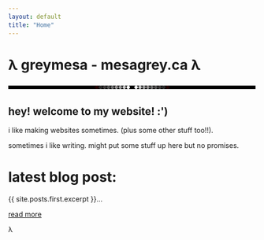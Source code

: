 ```yaml
---
layout: default
title: "Home"
---
```


# λ greymesa - mesagrey.ca λ 
<img src="/assets/images/line.gif" id="linebreak">

## hey! welcome to my website! :')

i like making websites sometimes. (plus some other stuff too!!).

sometimes i like writing. might put some stuff up here but no promises.

# latest blog post:

<p>{{ site.posts.first.excerpt }}...</p>
<a href="{{ site.posts.first.url }}">read more</a>

λ

